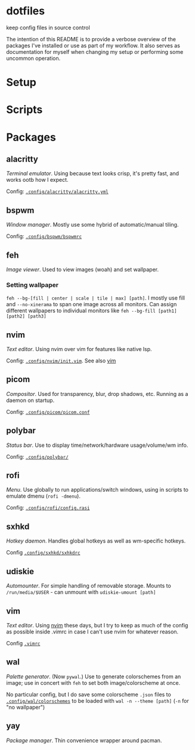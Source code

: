 # dotfiles
keep config files in source control

The intention of this README is to provide a verbose overview of the packages
I've installed or use as part of my workflow. It also serves as documentation 
for myself when changing my setup or performing some uncommon operation.

# Setup


# Scripts

# Packages
## alacritty
_Terminal emulator_. Using because text looks crisp, it's pretty fast, and works
ootb how I expect.

Config: [`.config/alacritty/alacritty.yml`](./.config/alacritty/alacritty.yml)

## bspwm
_Window manager_. Mostly use some hybrid of automatic/manual tiling.

Config: [`.config/bspwm/bspwmrc`](./.config/bspwm/bspwmrc)

## feh
_Image viewer_. Used to view images (woah) and set wallpaper.

### Setting wallpaper
`feh --bg-[fill | center | scale | tile | max] [path]`. I mostly use fill and 
`--no-xinerama` to span one image across all monitors. Can assign different
wallpapers to individual monitors like `feh --bg-fill [path1] [path2] [path3]`

## nvim
_Text editor_. Using nvim over vim for features like native lsp.

Config: [`.config/nvim/init.vim`](./.config/nvim/init.vim). See also [vim](#vim)

## picom
_Compositor_. Used for transparency, blur, drop shadows, etc. Running as a
daemon on startup.

Config: [`.config/picom/picom.conf`](./.config/picom/picom.conf)

## polybar
_Status bar_. Use to display time/network/hardware usage/volume/wm info.

Config: [`.config/polybar/`](./.config/polybar)

## rofi
_Menu_. Use globally to run applications/switch windows, using in scripts to
emulate dmenu (`rofi -dmenu`).

Config: [`.config/rofi/config.rasi`](./.config/rofi/config.rasi)

## sxhkd
_Hotkey daemon_. Handles global hotkeys as well as wm-specific hotkeys.

Config [`.config/sxhkd/sxhkdrc`](./.config/sxhkd/sxhkdrc)

## udiskie
_Automounter_. For simple handling of removable storage. Mounts to `/run/media/$USER` - can unmount
with `udiskie-umount [path]`

## vim
_Text editor_. Using [nvim](#nvim) these days, but I try to keep as much of the config as 
possible inside .vimrc in case I can't use nvim for whatever reason.

Config [`.vimrc`](./.vimrc)

## wal
_Palette generator_. (Now `pywal`.) Use to generate colorschemes from an image;
use in concert with `feh` to set both image/colorscheme at once.

No particular config, but I do save some colorscheme `.json` files to
[`.config/wal/colorschemes`](./.config/wal/colorschemes) to be loaded with `wal
-n --theme [path]` (`-n` for "no wallpaper")

## yay
_Package manager_. Thin convenience wrapper around pacman.
